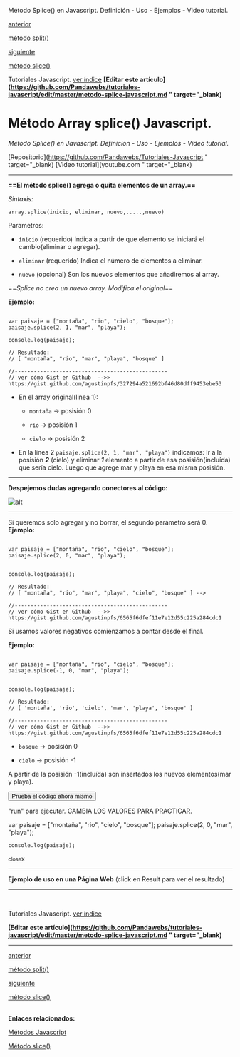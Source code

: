 <span class="hidden-excerpt">Método Splice() en Javascript. Definición - Uso - Ejemplos - Video tutorial.</span>

<div class="post-content_next">
  <a href="http://localhost:2368/metodo-split-javascript/">
    <div class="post-content_next-left">
      <p>anterior</p>
      <span>método split()</span>
  </div>
  <a href="http://localhost:2368/metodo-slice-javascript/">
    <div class="post-content_next-right">
      <p>siguiente</p>
      <span>método slice()</span>
    </div>
  </a>
</div>


<span class="link-to-index-git">Tutoriales Javascript. [ ver índice](http://localhost:2368/tutoriales-javascript/)</span>
<strong class="link-to-github">[Editar este artículo](https://github.com/Pandawebs/tutoriales-javascript/edit/master/metodo-splice-javascript.md " target="_blank)</strong>


# Método Array splice() Javascript.

*Método Splice() en Javascript. Definición - Uso - Ejemplos - Video tutorial.*

<span class="links-external">[Repositorio](https://github.com/Pandawebs/Tutoriales-Javascript " target="_blank) [Video tutorial](youtube.com " target="_blank)</span>

<hr>

__==El método splice() agrega o quita elementos de un array.==__

*Sintaxis:*

`array.splice(inicio, eliminar, nuevo,.....,nuevo)`

Parametros:

* `inicio` (requerido) Indica a partir de que elemento se iniciará el cambio(eliminar o agregar).

* `eliminar` (requerido) Indica el número de elementos a eliminar.

* `nuevo` (opcional) Son los nuevos elementos que añadiremos al array.

==*Splice no crea un nuevo array. Modifica el original*==

**Ejemplo:**

<pre data-start="0"><code class="line-numbers language-javascript">
var paisaje = ["montaña", "rio", "cielo", "bosque"];
paisaje.splice(2, 1, "mar", "playa");

console.log(paisaje);

// Resultado:
// [ "montaña", "rio", "mar", "playa", "bosque" ]

//------------------------------------------------
// ver cómo Gist en Github  -->> https://gist.github.com/agustinpfs/327294a521692bf46d80dff9453ebe53
</code></pre>

* En el array original(linea 1):

	* `montaña` -> posisión 0

	* `río` -> posisión 1

	* `cielo` -> posisión 2

* En la linea 2 `paisaje.splice(2, 1, "mar", "playa")` indicamos: Ir a la posisión _**2**_ (cielo) y eliminar _**1**_ elemento a partir de esa posisión(incluída) que sería cielo. Luego que agrege mar y playa en esa misma posisión.

<hr>

**Despejemos dudas agregando conectores al código:**

![alt](http://localhost:2368/assets/images/splice.png)

<hr>

Si queremos solo agregar y no borrar, el segundo parámetro será 0.
**Ejemplo:**

<pre data-start="0"><code class="line-numbers language-javascript">
var paisaje = ["montaña", "rio", "cielo", "bosque"];
paisaje.splice(2, 0, "mar", "playa");


console.log(paisaje);

// Resultado:
// [ "montaña", "rio", "mar", "playa", "cielo", "bosque" ] -->

//------------------------------------------------
// ver cómo Gist en Github  -->> https://gist.github.com/agustinpfs/6565f6dfef11e7e12d55c225a284cdc1
</code></pre>


Si usamos valores negativos comienzamos a contar desde el final.

**Ejemplo:**

<pre data-start="0"><code class="line-numbers language-javascript">
var paisaje = ["montaña", "rio", "cielo", "bosque"];
paisaje.splice(-1, 0, "mar", "playa");


console.log(paisaje);

// Resultado:
// [ 'montaña', 'rio', 'cielo', 'mar', 'playa', 'bosque' ]

//------------------------------------------------
// ver cómo Gist en Github  -->> https://gist.github.com/agustinpfs/6565f6dfef11e7e12d55c225a284cdc1
</code></pre>

* `bosque` -> posisión 0

* `cielo` -> posisión -1

A partir de la posisión -1(incluída) son insertados los nuevos elementos(mar y playa).

<button class="post-content_button-console">Prueba el código ahora mismo</button>

<div class="post-content_console">

<p>"run" para ejecutar. <span class="post-content_console-mark">CAMBIA LOS VALORES PARA PRACTICAR.</span></p>
    
<div id="my-el" >
	<script src="https://embed.tonicdev.com" data-element-id="my-el" ></script>       
	var paisaje = ["montaña", "rio", "cielo", "bosque"];
	paisaje.splice(2, 0, "mar", "playa");

	console.log(paisaje);
</div>

<span class="post-content_buttonx-console"><small>close</small>x</span>
</div>

<hr>

**Ejemplo de uso en una Página Web**
(click en Result para ver el resultado)

<div class="Post-jsfiddle">
<script async src="https://jsfiddle.net/Pandawebs/0s6t6rtg/embed/html,result/">
</script>
</div>

<hr>

<!-- [*Lista de métodos nativos*](#) -->

<br>

<span class="link-to-index-git">Tutoriales Javascript. [ ver índice](http://localhost:2368/tutoriales-javascript/)</span>

<strong class="link-to-github">[Editar este artículo](https://github.com/Pandawebs/tutoriales-javascript/edit/master/metodo-splice-javascript.md " target="_blank)</strong>

<hr>

<div class="post-content_next">
  <a href="http://localhost:2368/metodo-split-javascript/">
    <div class="post-content_next-left">
      <p>anterior</p>
      <span>método split()</span>
  </div>
  <a href="http://localhost:2368/metodo-slice-javascript/">
    <div class="post-content_next-right">
      <p>siguiente</p>
      <span>método slice()</span>
    </div>
  </a>
</div>

<br>

**Enlaces relacionados:**

[Métodos Javascript](http://localhost:2368/metodos-javascript/)

[Método slice()](http://localhost:2368/metodo-splice-javascript/)
